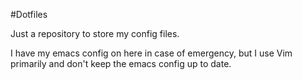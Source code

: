 #Dotfiles

Just a repository to store my config files.

I have my emacs config on here in case of emergency, but I use Vim primarily and
don't keep the emacs config up to date.
